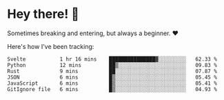 # Hey there! 👋
Sometimes breaking and entering, but always a beginner. ❤️

Here's how I've been tracking:
<!--START_SECTION:waka-->

```text
Svelte           1 hr 16 mins    ███████████████▓░░░░░░░░░   62.33 %
Python           12 mins         ██▒░░░░░░░░░░░░░░░░░░░░░░   09.83 %
Rust             9 mins          ██░░░░░░░░░░░░░░░░░░░░░░░   07.87 %
JSON             6 mins          █▒░░░░░░░░░░░░░░░░░░░░░░░   05.45 %
JavaScript       6 mins          █▒░░░░░░░░░░░░░░░░░░░░░░░   05.41 %
GitIgnore file   6 mins          █▒░░░░░░░░░░░░░░░░░░░░░░░   04.93 %
```

<!--END_SECTION:waka-->
